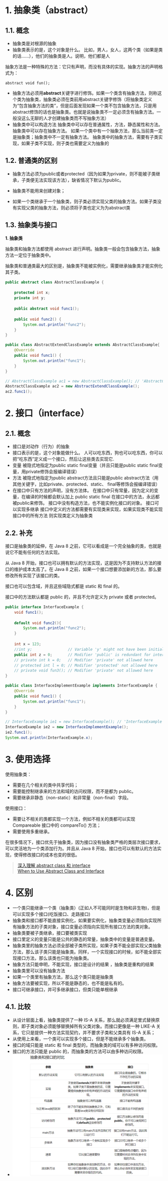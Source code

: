 # 1. 抽象类（abstract）
## 1.1. 概念
- 抽象类是对根源的抽象
- 抽象类表示的是，这个对象是什么。
比如，男人，女人，这两个类（如果是类的话……），他们的抽象类是人。说明，他们都是人

抽象方法是一种特殊的方法：它只有声明，而没有具体的实现。抽象方法的声明格式为：
```
abstract void fun();
```

-  抽象方法必须用**abstract**关键字进行修饰。如果一个类含有抽象方法，则称这个类为抽象类，抽象类必须在类前用abstract关键字修饰（将抽象类定义为“包含抽象方法的类”，但是后面发现如果一个类不包含抽象方法，只是用abstract修饰的话也是抽象类。也就是说抽象类不一定必须含有抽象方法。一般没这么无聊的人才创建抽象类而不写抽象方法）
-  抽象类中可以构造方法
抽象类中可以存在普通属性，方法，静态属性和方法。
抽象类中可以存在抽象方法。
如果一个类中有一个抽象方法，那么当前类一定是抽象类；抽象类中不一定有抽象方法。
抽象类中的抽象方法，需要有子类实现，如果子类不实现，则子类也需要定义为抽象的

## 1.2. 普通类的区别
- 抽象方法必须为public或者protected（因为如果为private，则不能被子类继承，子类便无法实现该方法），缺省情况下默认为public。

- 抽象类不能用来创建对象；

- 如果一个类继承于一个抽象类，则子类必须实现父类的抽象方法。如果子类没有实现父类的抽象方法，则必须将子类也定义为为abstract类

## 1.3. 抽象类与接口

**1. 抽象类** 

抽象类和抽象方法都使用 abstract 进行声明。抽象类一般会包含抽象方法，抽象方法一定位于抽象类中。

抽象类和普通类最大的区别是，抽象类不能被实例化，需要继承抽象类才能实例化其子类。

```java
public abstract class AbstractClassExample {

    protected int x;
    private int y;

    public abstract void func1();

    public void func2() {
        System.out.println("func2");
    }
}
```

```java
public class AbstractExtendClassExample extends AbstractClassExample{
    @Override
    public void func1() {
        System.out.println("func1");
    }
}
```

```java
// AbstractClassExample ac1 = new AbstractClassExample(); // 'AbstractClassExample' is abstract; cannot be instantiated
AbstractClassExample ac2 = new AbstractExtendClassExample();
ac2.func1();
```
# 2. 接口（interface）
## 2.1. 概念
- 接口是对动作（行为）的抽象
- 接口表示的是，这个对象能做什么。
人可以吃东西，狗也可以吃东西，你可以把“吃东西”定义成一个接口，然后让这些类去实现它.
- 变量
    被隐式地指定为public static final变量（并且只能是public static final变量，用private修饰会报编译错误）
- 方法
    被隐式地指定为public abstract方法且只能是public abstract方法（用其他关键字，比如private、protected、static、 final等修饰会报编译错误）
- 在接口中只有方法的声明，没有方法体。
在接口中只有常量，因为定义的变量，在编译的时候都会默认加上
public static final 
在接口中的方法，永远都被public来修饰。
接口中没有构造方法，也不能实例化接口的对象。
接口可以实现多继承
接口中定义的方法都需要有实现类来实现，如果实现类不能实现接口中的所有方法
则实现类定义为抽象类
## 2.2. 补充

接口是抽象类的延伸，在 Java 8 之前，它可以看成是一个完全抽象的类，也就是说它不能有任何的方法实现。

从 Java 8 开始，接口也可以拥有默认的方法实现，这是因为不支持默认方法的接口的维护成本太高了。在 Java 8 之前，如果一个接口想要添加新的方法，那么要修改所有实现了该接口的类。

接口也可以包含域，并且这些域隐式都是 static 和 final 的。

接口中的方法默认都是 public 的，并且不允许定义为 private 或者 protected。

```java
public interface InterfaceExample {
    void func1();

    default void func2(){
        System.out.println("func2");
    }

    int x = 123;
    //int y;                // Variable 'y' might not have been initialized
    public int z = 0;       // Modifier 'public' is redundant for interface fields
    // private int k = 0;   // Modifier 'private' not allowed here
    // protected int l = 0; // Modifier 'protected' not allowed here
    // private void fun3(); // Modifier 'private' not allowed here
}
```

```java
public class InterfaceImplementExample implements InterfaceExample {
    @Override
    public void func1() {
        System.out.println("func1");
    }
}
```

```java
// InterfaceExample ie1 = new InterfaceExample(); // 'InterfaceExample' is abstract; cannot be instantiated
InterfaceExample ie2 = new InterfaceImplementExample();
ie2.func1();
System.out.println(InterfaceExample.x);
```



# 3. 使用选择

使用抽象类：

- 需要在几个相关的类中共享代码；
- 需要能控制继承来的方法和域的访问权限，而不是都为 public。
- 需要继承非静态（non-static）和非常量（non-final）字段。

使用接口：

- 需要让不相关的类都实现一个方法，例如不相关的类都可以实现 Compareable 接口中的 compareTo() 方法；
- 需要使用多重继承。

在很多情况下，接口优先于抽象类，因为接口没有抽象类严格的类层次接口要求，可以灵活地为一个类添加行为。并且从 Java 8 开始，接口也可以有默认的方法实现，使得修改接口的成本也变的很低。

> [深入理解 abstract class 和 interface](https://www.ibm.com/developerworks/cn/java/l-javainterface-abstract/) </br> [When to Use Abstract Class and Interface](https://dzone.com/articles/when-to-use-abstract-class-and-intreface)

# 4. 区别
- 一个类只能继承一个类（抽象类）(正如人不可能同时是生物和非生物)，但是可以实现多个接口(吃饭接口、走路接口)
- 抽象类和接口都不能直接实例化，如果要实例化，抽象类变量必须指向实现所有抽象方法的子类对象，接口变量必须指向实现所有接口方法的类对象。
- 抽象类要被子类继承，接口要被类实现
- 接口里定义的变量只能是公共的静态的常量，抽象类中的变量是普通变量。
- 抽象类里的抽象方法必须全部被子类所实现，如果子类不能全部实现父类抽象方法，那么该子类只能是抽象类。同样，一个实现接口的时候，如不能全部实现接口方法，那么该类也只能为抽象类。
- 抽象方法只能申明，不能实现，接口是设计的结果 ，抽象类是重构的结果
- 抽象类里可以没有抽象方法
- 如果一个类里有抽象方法，那么这个类只能是抽象类
- 抽象方法要被实现，所以不能是静态的，也不能是私有的。
- 接口可继承接口，并可多继承接口，但类只能单根继承
## 4.1. 比较

- 从设计层面上看，抽象类提供了一种 IS-A 关系，那么就必须满足里式替换原则，即子类对象必须能够替换掉所有父类对象。而接口更像是一种 LIKE-A 关系，它只是提供一种方法实现契约，并不要求子类和父类具有 IS-A 关系；
- 从使用上来看，一个类可以实现多个接口，但是不能继承多个抽象类。
- 接口的域只能是 static 和 final 类型的，而抽象类的域可以有多种访问权限。
- 接口的方法只能是 public 的，而抽象类的方法可以由多种访问权限。
- ![](_v_images/_1548591979_28828.png)